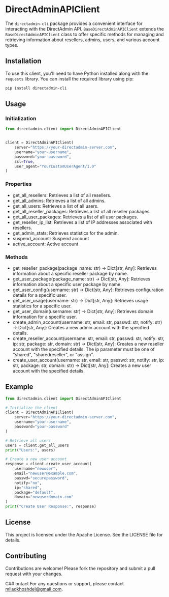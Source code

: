 # DirectAdminAPIClient

The `directadmin-cli` package provides a convenient interface for interacting with the DirectAdmin API. `BaseDirectAdminAPIClient` extends the `BaseDirectAdminAPIClient` class to offer specific methods for managing and retrieving information about resellers, admins, users, and various account types.

## Installation

To use this client, you'll need to have Python installed along with the `requests` library. You can install the required library using pip:

```bash
pip install directadmin-cli
```

## Usage

### Initialization

```python
from directadmin.client import DirectAdminAPIClient


client = DirectAdminAPIClient(
    server="https://your-directadmin-server.com",
    username="your-username",
    password="your-password",
    ssl=True,
    user_agent="YourCustomUserAgent/1.0"
)
```

### Properties

- get_all_resellers: Retrieves a list of all resellers.
- get_all_admins: Retrieves a list of all admins.
- get_all_users: Retrieves a list of all users.
- get_all_reseller_packages: Retrieves a list of all reseller packages.
- get_all_user_packages: Retrieves a list of all user packages.
- get_reseller_ip_list: Retrieves a list of IP addresses associated with resellers.
- get_admin_stats: Retrieves statistics for the admin.
- suspend_account: Suspend account
- active_account: Active account

### Methods

- get_reseller_package(package_name: str) -> Dict[str, Any]: Retrieves information about a specific reseller package by name.
- get_user_package(package_name: str) -> Dict[str, Any]: Retrieves information about a specific user package by name.
- get_user_config(username: str) -> Dict[str, Any]: Retrieves configuration details for a specific user.
- get_user_usage(username: str) -> Dict[str, Any]: Retrieves usage statistics for a specific user.
- get_user_domain(username: str) -> Dict[str, Any]: Retrieves domain information for a specific user.
- create_admin_account(username: str, email: str, passwd: str, notify: str) -> Dict[str, Any]: Creates a new admin account with the specified details.
- create_reseller_account(username: str, email: str, passwd: str, notify: str, ip: str, package: str, domain: str) -> Dict[str, Any]: Creates a new reseller account with the specified details. The ip parameter must be one of "shared", "sharedreseller", or "assign".
- create_user_account(username: str, email: str, passwd: str, notify: str, ip: str, package: str, domain: str) -> Dict[str, Any]: Creates a new user account with the specified details.

## Example

```python
from directadmin.client import DirectAdminAPIClient

# Initialize the client
client = DirectAdminAPIClient(
    server="https://your-directadmin-server.com",
    username="your-username",
    password="your-password"
)

# Retrieve all users
users = client.get_all_users
print("Users:", users)

# Create a new user account
response = client.create_user_account(
    username="newuser",
    email="newuser@example.com",
    passwd="securepassword",
    notify="no",
    ip="shared",
    package="default",
    domain="newuserdomain.com"
)
print("Create User Response:", response)
```

## License
This project is licensed under the Apache License. See the LICENSE file for details.

## Contributing
Contributions are welcome! Please fork the repository and submit a pull request with your changes.

C## ontact
For any questions or support, please contact miladkhoshdel@gmail.com.